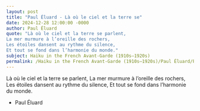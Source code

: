 ```yaml
---
layout: post
title: "Paul Éluard - Là où le ciel et la terre se"
date: 2024-12-28 12:00:00 -0000
author: Paul Éluard
quote: "Là où le ciel et la terre se parlent,
La mer murmure à l’oreille des rochers,
Les étoiles dansent au rythme du silence,
Et tout se fond dans l’harmonie du monde."
subject: Haiku in the French Avant-Garde (1910s–1920s)
permalink: /Haiku in the French Avant-Garde (1910s–1920s)/Paul Éluard/Paul Éluard - Là où le ciel et la terre se
---
```


Là où le ciel et la terre se parlent,
La mer murmure à l’oreille des rochers,
Les étoiles dansent au rythme du silence,
Et tout se fond dans l’harmonie du monde.

- Paul Éluard

